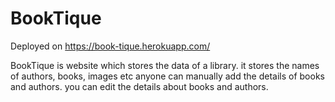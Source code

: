 # BookTique

Deployed on https://book-tique.herokuapp.com/

BookTique is website which stores the data of a library. it stores the names of authors, books, images etc anyone can manually add the details of books and authors.
you can edit the details about books and authors.
